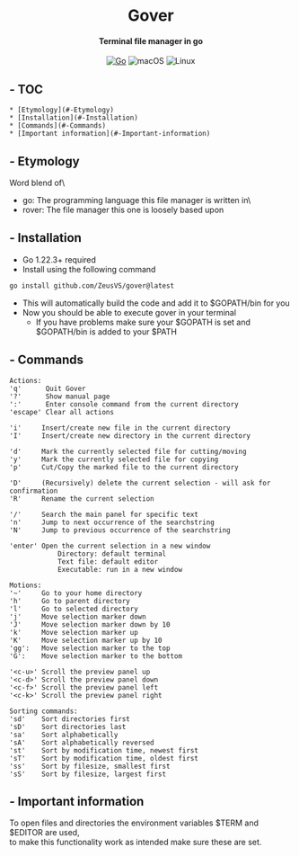 <div align="center">

# Gover
#### Terminal file manager in go
[![Go](https://img.shields.io/badge/golang-blue?style=for-the-badge&logo=go&logoColor=white&logoSize=auto)](https://go.dev)
![macOS](https://img.shields.io/badge/macOS-black?style=for-the-badge&logo=apple&logoColor=F0F0F0)
![Linux](https://img.shields.io/badge/Linux-FCC624?style=for-the-badge&logo=linux&logoColor=black)

</div>

## - TOC
    * [Etymology](#-Etymology)
    * [Installation](#-Installation)
    * [Commands](#-Commands)
    * [Important information](#-Important-information)

## - Etymology
Word blend of\
* go: The programming language this file manager is written in\
* rover: The file manager this one is loosely based upon

## - Installation
* Go 1.22.3+ required
* Install using the following command
```bash
go install github.com/ZeusVS/gover@latest
```
* This will automatically build the code and add it to $GOPATH/bin for you
* Now you should be able to execute gover in your terminal
    * If you have problems make sure your $GOPATH is set and $GOPATH/bin is added to your $PATH

## - Commands
```
Actions:
'q'      Quit Gover
'?'      Show manual page
':'      Enter console command from the current directory
'escape' Clear all actions

'i'     Insert/create new file in the current directory
'I'     Insert/create new directory in the current directory

'd'     Mark the currently selected file for cutting/moving
'y'     Mark the currently selected file for copying
'p'     Cut/Copy the marked file to the current directory

'D'     (Recursively) delete the current selection - will ask for confirmation
'R'     Rename the current selection

'/'     Search the main panel for specific text
'n'     Jump to next occurrence of the searchstring
'N'     Jump to previous occurrence of the searchstring

'enter' Open the current selection in a new window
            Directory: default terminal
            Text file: default editor
            Executable: run in a new window

Motions:
'~'     Go to your home directory
'h'     Go to parent directory
'l'     Go to selected directory
'j'     Move selection marker down
'J'     Move selection marker down by 10
'k'     Move selection marker up
'K'     Move selection marker up by 10
'gg':   Move selection marker to the top
'G':    Move selection marker to the bottom

'<c-u>' Scroll the preview panel up
'<c-d>' Scroll the preview panel down
'<c-f>' Scroll the preview panel left
'<c-k>' Scroll the preview panel right

Sorting commands:
'sd'    Sort directories first
'sD'    Sort directories last
'sa'    Sort alphabetically
'sA'    Sort alphabetically reversed
'st'    Sort by modification time, newest first
'sT'    Sort by modification time, oldest first
'ss'    Sort by filesize, smallest first
'sS'    Sort by filesize, largest first
```

## - Important information
To open files and directories the environment variables $TERM and $EDITOR are used,\
to make this functionality work as intended make sure these are set.

